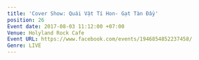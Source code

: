 ```yaml
---
title: 'Cover Show: Quái Vật Tí Hon- Gạt Tàn Đầy'
position: 26
Event date: 2017-08-03 11:12:00 +07:00
Venue: Holyland Rock Cafe
Event URL: https://www.facebook.com/events/1946854852237458/
Genre: LIVE
---
```



